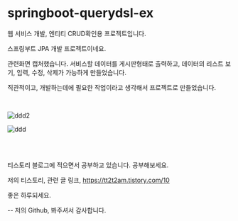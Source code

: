 # springboot-querydsl-ex


웹 서비스 개발, 엔티티 CRUD확인용 프로젝트입니다. 

스프링부트 JPA 개발 프로젝트이네요.

<p>관련화면 캡처했습니다. 서비스할 데이터를 게시판형태로 출력하고, 데이터의 리스트 보기, 입력, 수정, 삭제가 가능하게 만들었습니다.</p> 
<p>직관적이고, 개발하는데에 필요한 작업이라고 생각해서 프로젝트로 만들었습니다.</p><br/>


 
![ddd2](https://user-images.githubusercontent.com/25080178/211224103-8a3d6c91-08e3-4455-b533-1396e658c58c.png)


![ddd](https://user-images.githubusercontent.com/25080178/211224130-0ef33c0d-43d9-4982-a382-a1895a0ad4ae.png)

<br/>

<br/>


티스토리 블로그에 적으면서 공부하고 있습니다. 공부해보세요.

저의 티스토리, 관련 글 링크, <a href="https://tt2t2am.tistory.com/10">https://tt2t2am.tistory.com/10</a>


좋은 하루되세요.

--
저의 Github, 봐주셔서 감사합니다.



